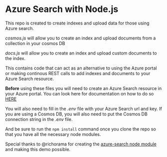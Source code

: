 # Azure Search with Node.js

This repo is created to create indexes and upload data for those using Azure search. 

*cosmos.js* will allow you to create an index and upload documents from a collection in your cosmos DB

*docs.js* will allow you to create an index and upload custom documents to the index. 

This contains code that can act as an alternative to using the Azure portal or making continous REST calls to add indexes and documents to your Azure Search resource.

**Before** using these files you will need to create an Azure Search resource in your Azure portal. You can look here for documentation on how to do so [HERE](https://docs.microsoft.com/en-us/azure/search/search-create-service-portal)

You will also need to fill in the *.env* file with your Azure Search url and key. If you are using a Cosmos DB, you will also need to put the Cosmos DB connection string in the *.env* file.

And be sure to run the `npm install` command once you clone the repo so that you have all the necessary node modules.

Special thanks to @richorama for creating the [azure-search node module](https://www.npmjs.com/package/azure-search) and making this demo possible.
